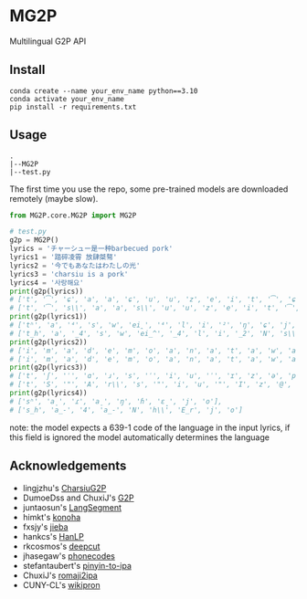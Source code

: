 # MG2P

Multilingual G2P API

## Install


```shell
conda create --name your_env_name python==3.10
conda activate your_env_name
pip install -r requirements.txt
```

## Usage

```
.
|--MG2P
|--test.py
```

The first time you use the repo, some pre-trained models are downloaded remotely (maybe slow).

```python
from MG2P.core.MG2P import MG2P

# test.py
g2p = MG2P()
lyrics = 'チャーシュー是一种barbecued pork'
lyrics1 = '踏碎凌霄 放肆桀骜'
lyrics2 = '今でもあなたはわたしの光'
lyrics3 = 'charsiu is a pork'
lyrics4 = '사랑해요'
print(g2p(lyrics))
# ['t', '͡', 'ɕ', 'a', 'a', 'ɕ', 'u', 'u', 'z', 'e', 'i', 't', '͡', 'ɕ', 'i', 'b', 'a', 'ɾ', 'β', 'e', 'k', 'w', 'e', 'ð', 'p', 'o', 'ɾ', 'k'], 
# ['t', '͡', 's\\', 'a', 'a', 's\\', 'u', 'u', 'z', 'e', 'i', 't', '͡', 's\\', 'i', 'b', 'a', '4', 'B', 'e', 'k', 'w', 'e', 'D', 'p', 'o', '4', 'k']
print(g2p(lyrics1))
# ['tʰ', 'a', '⁴', 's', 'w', 'ei̯', '⁴', 'l', 'i', '²', 'ŋ', 'ɕ', 'j', 'au̯', '¹', 'f', 'a', '⁴', 'ŋ', 's', 'ɹ̩', '⁴', 'tɕ', 'j', 'e', '²', 'au̯', '⁴'], 
# ['t_h', 'a', '_4', 's', 'w', 'ei_^', '_4', 'l', 'i', '_2', 'N', 's\\', 'j', 'au_^', '_1', 'f', 'a', '_4', 'N', 's', 'r\\_=', '_4', 'ts\\', 'j', 'e', '_2', 'au_^', '_4']
print(g2p(lyrics2))
# ['i', 'm', 'a', 'd', 'e', 'm', 'o', 'a', 'n', 'a', 't', 'a', 'w', 'a', 'w', 'a', 't', 'a', 'ɕ', 'i', 'n', 'o', 'h', 'i', 'k', 'a', 'ɾ', 'i'], 
# ['i', 'm', 'a', 'd', 'e', 'm', 'o', 'a', 'n', 'a', 't', 'a', 'w', 'a', 'w', 'a', 't', 'a', 's\\', 'i', 'n', 'o', 'h', 'i', 'k', 'a', '4', 'i']
print(g2p(lyrics3))
# ['t', 'ʃ', 'ˈ', 'ɑ', 'ɹ', 's', 'ˈ', 'i', 'u', 'ˈ', 'ɪ', 'z', 'ə', 'p', 'ˈ', 'ɔ', 'ɹ', 'k'], 
# ['t', 'S', '"', 'A', 'r\\', 's', '"', 'i', 'u', '"', 'I', 'z', '@', 'p', '"', 'O', 'r\\', 'k']
print(g2p(lyrics4))
# ['sʰ', 'a̠', 'ɾ', 'a̠', 'ŋ', 'ɦ', 'ɛ̝', 'j', 'o'], 
# ['s_h', 'a_-', '4', 'a_-', 'N', 'h\\', 'E_r', 'j', 'o']

```

note: the model expects a 639-1 code of the language in the input lyrics, if this field is ignored the model
automatically determines the language

## Acknowledgements


* lingjzhu's [CharsiuG2P](https://github.com/lingjzhu/CharsiuG2P)
* DumoeDss and ChuxiJ's [G2P](https://github.com/BeatMagic/g2p)
* juntaosun's [LangSegment](https://github.com/juntaosun/LangSegment)
* himkt's [konoha](https://github.com/himkt/konoha)
* fxsjy's [jieba](https://github.com/fxsjy/jieba)
* hankcs's [HanLP](https://github.com/hankcs/HanLP)
* rkcosmos's [deepcut](https://github.com/rkcosmos/deepcut)
* jhasegaw's [phonecodes](https://github.com/jhasegaw/phonecodes)
* stefantaubert's [pinyin-to-ipa](https://github.com/stefantaubert/pinyin-to-ipa)
* ChuxiJ's [romaji2ipa](https://ec26ubh65w.feishu.cn/sheets/FD37spdiLhcGeEtEaFucOPX4nGg?sheet=543d9b)
* CUNY-CL's [wikipron](https://github.com/CUNY-CL/wikipron)